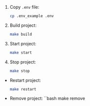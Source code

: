 1. Copy `.env` file:
    ```bash
    cp .env_example .env
    ```

2. Build project:
    ```bash
    make build
    ```

3. Start project:
    ```bash
    make start
    ```

4. Stop project:
    ```bash
    make stop
    ```

- Restart project:
    ```bash
    make restart
    ```

- Remove project:
    ``bash
    make remove
    ```
